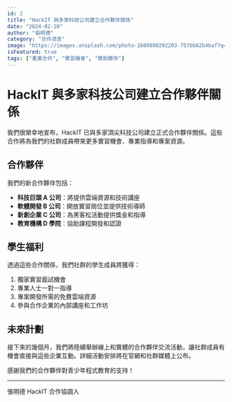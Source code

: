 ```yaml
---
id: 2
title: "HackIT 與多家科技公司建立合作夥伴關係"
date: "2024-02-20"
author: "張明德"
category: "合作消息"
image: "https://images.unsplash.com/photo-1600880292203-757bb62b4baf?q=80&w=2070&auto=format&fit=crop"
isFeatured: true
tags: ["產業合作", "實習機會", "贊助夥伴"]
---
```


# HackIT 與多家科技公司建立合作夥伴關係

我們很榮幸地宣布，HackIT 已與多家頂尖科技公司建立正式合作夥伴關係。這些合作將為我們的社群成員帶來更多實習機會、專業指導和專案資源。

## 合作夥伴

我們的新合作夥伴包括：

- **科技巨頭 A 公司**：將提供雲端資源和技術講座
- **軟體開發 B 公司**：開放實習崗位並提供技術導師
- **新創企業 C 公司**：為黑客松活動提供獎金和指導
- **教育機構 D 學院**：協助課程開發和認證

## 學生福利

透過這些合作關係，我們社群的學生成員將獲得：

1. 獨家實習面試機會
2. 專業人士一對一指導
3. 專案開發所需的免費雲端資源
4. 參與合作企業的內部講座和工作坊

## 未來計劃

接下來的幾個月，我們將陸續舉辦線上和實體的合作夥伴交流活動，讓社群成員有機會直接與這些企業互動。詳細活動安排將在官網和社群媒體上公布。

感謝我們的合作夥伴對青少年程式教育的支持！

---

張明德
HackIT 合作協調人 